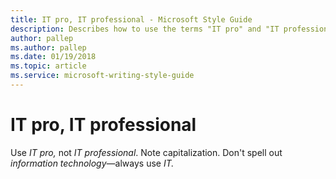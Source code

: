```yaml
---
title: IT pro, IT professional - Microsoft Style Guide
description: Describes how to use the terms "IT pro" and "IT professional" in Microsoft content.
author: pallep
ms.author: pallep
ms.date: 01/19/2018
ms.topic: article
ms.service: microsoft-writing-style-guide
---
```


# IT pro, IT professional

Use *IT pro,* not *IT professional*. Note capitalization. Don't spell out *information technology*—always use *IT.*

